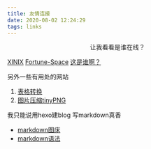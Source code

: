 ```yaml
---
title: 友情连接
date: 2020-08-02 12:24:29
tags: links
---
```

<center>让我看看是谁在线？</center>

[XINIX](http://xinix.xyz/)
[Fortune-Space](http://john097.github.io/Frotune-Space/)
[这是谁啊？](https://ahhhhhchiu.github.io/)

另外一些有用处的网站
1. [表格转换](http://tableconvert.com/)
2. [图片压缩tinyPNG](www.tinypng.com)

我只能说用hexo建blog 写markdown真香

- [markdown图床](https://www.jianshu.com/p/ea1eb11db63f)
- [markdown语法](https://www.jianshu.com/p/191d1e21f7ed/)



